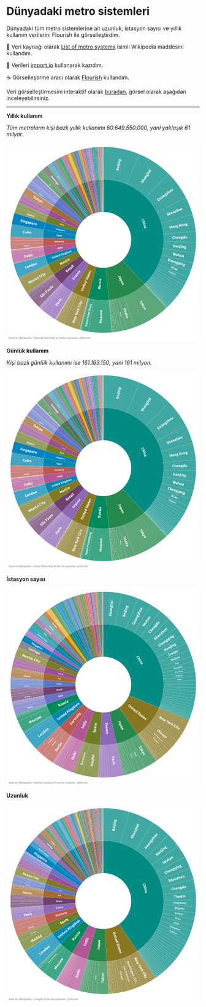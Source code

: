 # Dünyadaki metro sistemleri

Dünyadaki tüm metro sistemlerine ait uzunluk, istasyon sayısı ve yıllık kullanım verilerini Flourish ile görselleştirdim.

:egg: Veri kaynağı olarak [List of metro systems](https://en.wikipedia.org/wiki/List_of_metro_systems) isimli Wikipedia maddesini kullandım.

:fried_egg: Verileri [import.io](https://www.import.io) kullanarak kazıdım.

:coffee: Görselleştirme aracı olarak [Flourish](https://flourish.studio) kullandım.

Veri görselleştirmesini interaktif olarak [buradan](https://public.flourish.studio/story/183353/), görsel olarak aşağıdan inceleyebilirsiniz.

---
**Yıllık kullanım**

*Tüm metroların kişi bazlı yıllık kullanımı 60.649.550.000, yani yaklaşık 61 milyar.*

![Annual](annual-rideship-of-metro-systems.png)

**Günlük kullanım**

*Kişi bazlı günlük kullanımı ise 161.163.150, yani 161 milyon.*

![Annual](daily-rideship-of-metro-systems.png)

**İstasyon sayısı**

![Station](station-counts-of-metro-systems.png)

**Uzunluk**

![Lenght](lenght-of-metro-systems.png)
